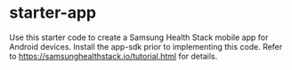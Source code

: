 # starter-app
Use this starter code to create a Samsung Health Stack mobile app for Android devices.
Install the app-sdk prior to implementing this code.
Refer to https://samsunghealthstack.io/tutorial.html for details.
